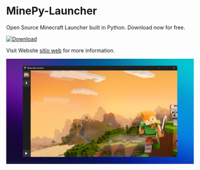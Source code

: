 # MinePy-Launcher
Open Source Minecraft Launcher built in Python. Download now for free.

[![Download](https://img.shields.io/badge/Download-Now-brightgreen)](https://github.com/Wyxemon/MinePy-Launcher/releases/tag/0.1v)

Visit Website [sitio web](https://wyxemon.github.io/MinePy-Launcher/index.html) for more information.

![Launcher Image](images/background.png)
